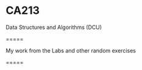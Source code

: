 CA213
=====

Data Structures and Algorithms (DCU)

=====

My work from the Labs and other random exercises

=====
